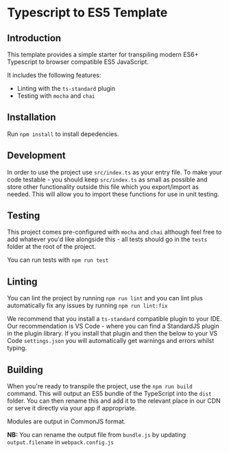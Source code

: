 # Typescript to ES5 Template

## Introduction

This template provides a simple starter for transpiling modern ES6+ Typescript to browser compatible ES5 JavaScript. 

It includes the following features:

- Linting with the `ts-standard` plugin
- Testing with `mocha` and `chai`

## Installation

Run `npm install` to install depedencies.

## Development

In order to use the project use `src/index.ts` as your entry file. To make your code testable - you should keep `src/index.ts` as small as possible and store other functionality outside this file which you export/import as needed. This will allow you to import these functions for use in unit testing.

## Testing

This project comes pre-configured with `mocha` and `chai` although feel free to add whatever you'd like alongside this - all tests should go in the `tests` folder at the root of the project.

You can run tests with `npm run test`

## Linting

You can lint the project by running `npm run lint` and you can lint plus automatically fix any issues by running `npm run lint:fix`

We recommend that you install a `ts-standard` compatible plugin to your IDE. Our recommendation is VS Code - where you can find a StandardJS plugin in the plugin library. If you install that plugin and then the below to your VS Code `settings.json` you will automatically get warnings and errors whilst typing.

## Building

When you're ready to transpile the project, use the `npm run build` command. This will output an ES5 bundle of the TypeScript into the `dist` folder. You can then rename this and add it to the relevant place in our CDN or serve it directly via your app if appropriate.

Modules are output in CommonJS format.

**NB:** You can rename the output file from `bundle.js` by updating `output.filename` in `webpack.config.js` 
